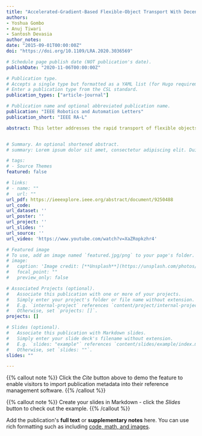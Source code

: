 ```yaml
---
title: "Accelerated-Gradient-Based Flexible-Object Transport With Decentralized Robot Teams"
authors:
- Yoshua Gombo
- Anuj Tiwari
- Santosh Devasia
author_notes:
date: "2015-09-01T00:00:00Z"
doi: "https://doi.org/10.1109/LRA.2020.3036569"

# Schedule page publish date (NOT publication's date).
publishDate: "2020-11-06T00:00:00Z"

# Publication type.
# Accepts a single type but formatted as a YAML list (for Hugo requirements).
# Enter a publication type from the CSL standard.
publication_types: ["article-journal"]

# Publication name and optional abbreviated publication name.
publication: "IEEE Robotics and Automation Letters"
publication_short: "IEEE RA-L"

abstract: This letter addresses the rapid transport of flexible objects without increasing deformation, from one position to another, using a decentralized robotic team, rather than using a single large robot. However, current decentralized control theories do not ensure that the robot responses will remain cohesive (i.e., all robots move in a similar manner) during the transport process. This can lead to potentially large distortion, internal stress and damage when transporting sensitive objects. The main contribution of this work is to use an accelerated-gradient-based approach for faster transport without increasing the object deformation. Alternatively, for the same transport time, the approach allows the reduction of the object deformation. An advantage is that the proposed gradient-based approach can be implemented using an accelerated delayed self reinforcement (A-DSR) approach that requires only local force sensing by each robot, without additional inter-robot communication. Comparative experimental results, with and without A-DSR, show reduction in deformations by 60% for the same transport time, and a reduction of 59% in transport time for the same level of object deformation.


# Summary. An optional shortened abstract.
# summary: Lorem ipsum dolor sit amet, consectetur adipiscing elit. Duis posuere tellus ac convallis placerat. Proin tincidunt magna sed ex sollicitudin condimentum.

# tags:
# - Source Themes
featured: false

# links:
# - name: ""
#   url: ""
url_pdf: https://ieeexplore.ieee.org/abstract/document/9250488
url_code: 
url_dataset: ''
url_poster: ''
url_project: ''
url_slides: ''
url_source: ''
url_video: 'https://www.youtube.com/watch?v=XaZRopkzhr4'

# Featured image
# To use, add an image named `featured.jpg/png` to your page's folder. 
# image:
#   caption: 'Image credit: [**Unsplash**](https://unsplash.com/photos/jdD8gXaTZsc)'
#   focal_point: ""
#   preview_only: false

# Associated Projects (optional).
#   Associate this publication with one or more of your projects.
#   Simply enter your project's folder or file name without extension.
#   E.g. `internal-project` references `content/project/internal-project/index.md`.
#   Otherwise, set `projects: []`.
projects: []

# Slides (optional).
#   Associate this publication with Markdown slides.
#   Simply enter your slide deck's filename without extension.
#   E.g. `slides: "example"` references `content/slides/example/index.md`.
#   Otherwise, set `slides: ""`.
slides: ""

---
```




{{% callout note %}}
Click the *Cite* button above to demo the feature to enable visitors to import publication metadata into their reference management software.
{{% /callout %}}

{{% callout note %}}
Create your slides in Markdown - click the *Slides* button to check out the example.
{{% /callout %}}

Add the publication's **full text** or **supplementary notes** here. You can use rich formatting such as including [code, math, and images](https://docs.hugoblox.com/content/writing-markdown-latex/).
